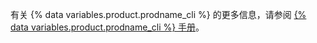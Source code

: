 有关 {% data variables.product.prodname_cli %} 的更多信息，请参阅 [{% data variables.product.prodname_cli %} 手册](https://cli.github.com/manual/)。